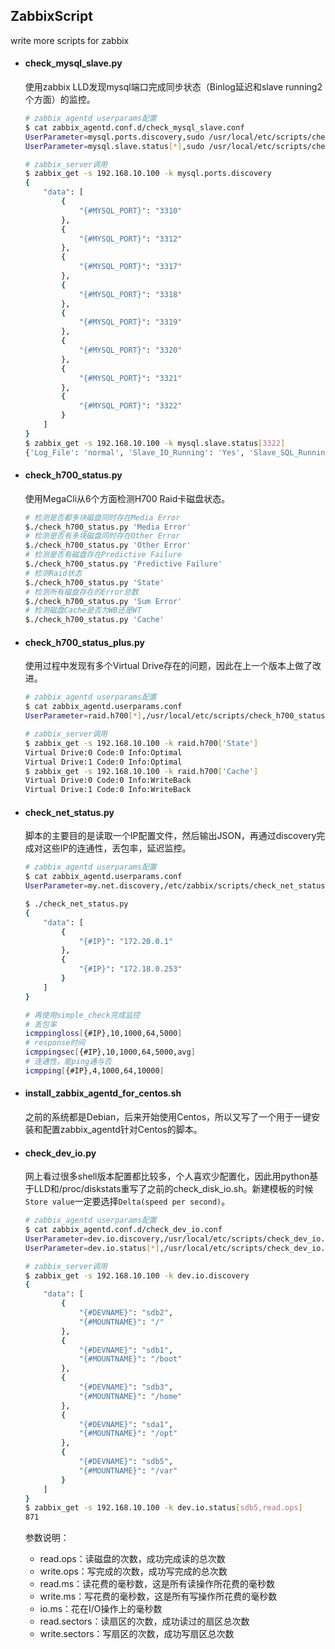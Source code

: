 ## ZabbixScript
write more scripts for zabbix

* #### check_mysql_slave.py ####

  使用zabbix LLD发现mysql端口完成同步状态（Binlog延迟和slave running2个方面）的监控。
  
    ```bash
    # zabbix_agentd userparams配置
    $ cat zabbix_agentd.conf.d/check_mysql_slave.conf 
    UserParameter=mysql.ports.discovery,sudo /usr/local/etc/scripts/check_mysql_slave.py
    UserParameter=mysql.slave.status[*],sudo /usr/local/etc/scripts/check_mysql_slave.py $1
    
    # zabbix_server调用
    $ zabbix_get -s 192.168.10.100 -k mysql.ports.discovery
    {
        "data": [
            {
                "{#MYSQL_PORT}": "3310"
            }, 
            {
                "{#MYSQL_PORT}": "3312"
            }, 
            {
                "{#MYSQL_PORT}": "3317"
            }, 
            {
                "{#MYSQL_PORT}": "3318"
            }, 
            {
                "{#MYSQL_PORT}": "3319"
            }, 
            {
                "{#MYSQL_PORT}": "3320"
            }, 
            {
                "{#MYSQL_PORT}": "3321"
            }, 
            {
                "{#MYSQL_PORT}": "3322"
            }
        ]
    }
    $ zabbix_get -s 192.168.10.100 -k mysql.slave.status[3322]
    {'Log_File': 'normal', 'Slave_IO_Running': 'Yes', 'Slave_SQL_Running': 'Yes'}
    ```
    
* #### check_h700_status.py ####

  使用MegaCli从6个方面检测H700 Raid卡磁盘状态。
  
    ```bash
    # 检测是否都多块磁盘同时存在Media Error
    $./check_h700_status.py 'Media Error'
    # 检测是否有多块磁盘同时存在Other Error
    $./check_h700_status.py 'Other Error'
    # 检测是否有磁盘存在Predictive Failure
    $./check_h700_status.py 'Predictive Failure'
    # 检测Raid状态
    $./check_h700_status.py 'State'
    # 检测所有磁盘存在的Error总数
    $./check_h700_status.py 'Sum Error'
    # 检测磁盘Cache是否为WB还是WT
    $./check_h700_status.py 'Cache'
    ```
* #### check_h700_status_plus.py ####

  使用过程中发现有多个Virtual Drive存在的问题，因此在上一个版本上做了改进。
  
    ```bash
    # zabbix_agentd userparams配置
    $ cat zabbix_agentd.userparams.conf
    UserParameter=raid.h700[*],/usr/local/etc/scripts/check_h700_status_plus.py $1
    
    # zabbix_server调用
    $ zabbix_get -s 192.168.10.100 -k raid.h700['State']
    Virtual Drive:0 Code:0 Info:Optimal
    Virtual Drive:1 Code:0 Info:Optimal
    $ zabbix_get -s 192.168.10.100 -k raid.h700['Cache']
    Virtual Drive:0 Code:0 Info:WriteBack
    Virtual Drive:1 Code:0 Info:WriteBack
    ```
  
* #### check_net_status.py ####

  脚本的主要目的是读取一个IP配置文件，然后输出JSON，再通过discovery完成对这些IP的连通性，丢包率，延迟监控。
  
    ```bash
    # zabbix_agentd userparams配置
    $ cat zabbix_agentd.userparams.conf
    UserParameter=my.net.discovery,/etc/zabbix/scripts/check_net_status.py
    
    $ ./check_net_status.py
    {
        "data": [
            {
                "{#IP}": "172.20.0.1"
            }, 
            {
                "{#IP}": "172.18.0.253"
            }
        ]
    }
    
    # 再使用simple_check完成监控
    # 丢包率
    icmppingloss[{#IP},10,1000,64,5000]
    # response时间
    icmppingsec[{#IP},10,1000,64,5000,avg]
    # 连通性，能ping通与否
    icmpping[{#IP},4,1000,64,10000]
    ```  

* #### install_zabbix_agentd_for_centos.sh ####

  之前的系统都是Debian，后来开始使用Centos，所以又写了一个用于一键安装和配置zabbix_agentd针对Centos的脚本。

* #### check_dev_io.py ####

  网上看过很多shell版本配置都比较多，个人喜欢少配置化，因此用python基于LLD和/proc/diskstats重写了之前的check_disk_io.sh。新建模板的时候```Store value```一定要选择```Delta(speed per second)```。
  
    ```bash
    # zabbix_agentd userparams配置 
    $ cat zabbix_agentd.conf.d/check_dev_io.conf
    UserParameter=dev.io.discovery,/usr/local/etc/scripts/check_dev_io.py discovery
    UserParameter=dev.io.status[*],/usr/local/etc/scripts/check_dev_io.py status $1 $2
    
    # zabbix_server调用
    $ zabbix_get -s 192.168.10.100 -k dev.io.discovery
    {
        "data": [
            {
                "{#DEVNAME}": "sdb2", 
                "{#MOUNTNAME}": "/"
            }, 
            {
                "{#DEVNAME}": "sdb1", 
                "{#MOUNTNAME}": "/boot"
            }, 
            {
                "{#DEVNAME}": "sdb3", 
                "{#MOUNTNAME}": "/home"
            }, 
            {
                "{#DEVNAME}": "sda1", 
                "{#MOUNTNAME}": "/opt"
            }, 
            {
                "{#DEVNAME}": "sdb5", 
                "{#MOUNTNAME}": "/var"
            }
        ]
    }
    $ zabbix_get -s 192.168.10.100 -k dev.io.status[sdb5,read.ops]
    871
    ```
    
  参数说明：
    
    * read.ops：读磁盘的次数，成功完成读的总次数
    * write.ops：写完成的次数，成功写完成的总次数
    * read.ms：读花费的毫秒数，这是所有读操作所花费的毫秒数
    * write.ms：写花费的毫秒数，这是所有写操作所花费的毫秒数
    * io.ms：花在I/O操作上的毫秒数
    * read.sectors：读扇区的次数，成功读过的扇区总次数
    * write.sectors：写扇区的次数，成功写扇区总次数
